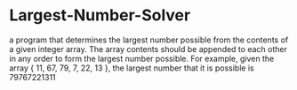 # Largest-Number-Solver
a program that determines the largest number possible from the contents of a given integer array.  The array contents should be appended to each other in any order to form the largest number possible.  For example, given the array { 11, 67, 79, 7, 22, 13 }, the largest number that it is possible is 79767221311
